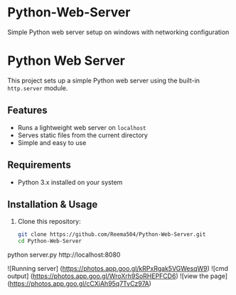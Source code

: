 # Python-Web-Server
Simple Python web server setup on windows with networking configuration 
# Python Web Server

This project sets up a simple Python web server using the built-in `http.server` module.

## Features
- Runs a lightweight web server on `localhost`
- Serves static files from the current directory
- Simple and easy to use

## Requirements
- Python 3.x installed on your system

## Installation & Usage
1. Clone this repository:
   ```bash
   git clone https://github.com/Reema504/Python-Web-Server.git
   cd Python-Web-Server
 python server.py
 http://localhost:8080
  


![Running server] (https://photos.app.goo.gl/kRPxRgak5VGWesqW9)
![cmd output] (https://photos.app.goo.gl/WroXrh9SoRHEPFCD6)
![view the page] (https://photos.app.goo.gl/cCXiAh95q7TvCz97A)
